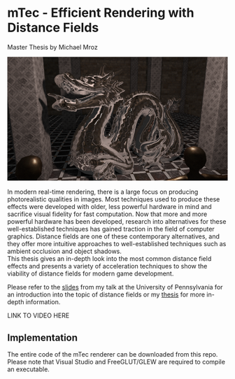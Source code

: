 mTec - Efficient Rendering with Distance Fields
========================================
Master Thesis by Michael Mroz

![](Figures/3.PNG)

In modern real-time rendering, there is a large focus on producing photorealistic qualities in images. Most techniques used to produce these effects were developed with older, less powerful hardware in mind and sacrifice visual fidelity for fast computation. Now that more and more powerful hardware has been developed, research into alternatives for these well-established techniques has gained traction in the field of computer graphics. Distance fields are one of these contemporary alternatives, and they offer more intuitive approaches to well-established techniques such as ambient occlusion and object shadows. <br>
This thesis gives an in-depth look into the most common distance field effects and presents a variety of acceleration techniques to show the viability of distance fields for modern game development.

Please refer to the [slides](talk_slides.pdf) from my talk at the University of Pennsylvania for an introduction into the topic of distance fields or my [thesis](SDF_Mroz.pdf) for more in-depth information.

LINK TO VIDEO HERE

Implementation
--------------
The entire code of the mTec renderer can be downloaded from this repo. Please note that Visual Studio and FreeGLUT/GLEW are required to compile an executable.

